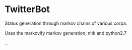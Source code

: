# TwitterBot
Status generation through markov chains of various corpa.

Uses the markovify markov generation, nltk and python2.7


...
